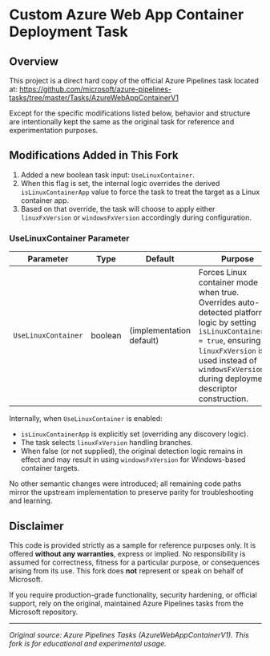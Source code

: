 # Custom Azure Web App Container Deployment Task

## Overview

This project is a direct hard copy of the official Azure Pipelines task located at:
https://github.com/microsoft/azure-pipelines-tasks/tree/master/Tasks/AzureWebAppContainerV1

Except for the specific modifications listed below, behavior and structure are intentionally kept the same as the original task for reference and experimentation purposes.

## Modifications Added in This Fork

1. Added a new boolean task input: `UseLinuxContainer`.
2. When this flag is set, the internal logic overrides the derived `isLinuxContainerApp` value to force the task to treat the target as a Linux container app.
3. Based on that override, the task will choose to apply either `linuxFxVersion` or `windowsFxVersion` accordingly during configuration.

### UseLinuxContainer Parameter

| Parameter | Type | Default | Purpose |
|-----------|------|---------|---------|
| `UseLinuxContainer` | boolean | (implementation default) | Forces Linux container mode when true. Overrides auto-detected platform logic by setting `isLinuxContainerApp = true`, ensuring `linuxFxVersion` is used instead of `windowsFxVersion` during deployment descriptor construction. |

Internally, when `UseLinuxContainer` is enabled:
- `isLinuxContainerApp` is explicitly set (overriding any discovery logic).
- The task selects `linuxFxVersion` handling branches.
- When false (or not supplied), the original detection logic remains in effect and may result in using `windowsFxVersion` for Windows-based container targets.

No other semantic changes were introduced; all remaining code paths mirror the upstream implementation to preserve parity for troubleshooting and learning.

## Disclaimer

This code is provided strictly as a sample for reference purposes only. It is offered **without any warranties**, express or implied. No responsibility is assumed for correctness, fitness for a particular purpose, or consequences arising from its use. This fork does **not** represent or speak on behalf of Microsoft.

If you require production-grade functionality, security hardening, or official support, rely on the original, maintained Azure Pipelines tasks from the Microsoft repository.

---
*Original source: Azure Pipelines Tasks (AzureWebAppContainerV1). This fork is for educational and experimental usage.*

